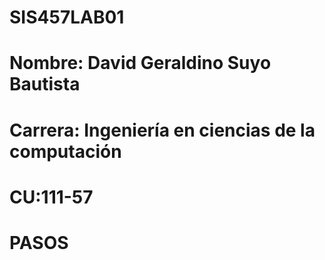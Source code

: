 # SIS457LAB01
# Nombre: David Geraldino Suyo Bautista
# Carrera: Ingeniería en ciencias de la computación
# CU:111-57
# PASOS
# 

